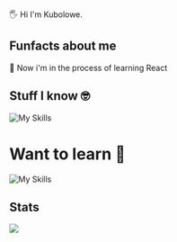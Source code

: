 🖐️ Hi I'm Kubolowe.

## Funfacts about me

📢 Now i'm in the process of learning React

## Stuff I know 🤓

![My Skills](https://skillicons.dev/icons?i=js,html,css,bootstrap,mysql,php)

<h1>Want to learn 🧠</h1>

![My Skills](https://skillicons.dev/icons?i=react,typescript,cpp,cs,nodejs,kotlin)
## Stats
<img src="https://github-readme-stats.vercel.app/api/top-langs/?username=Kubolowe&theme=dark" />



[](https://stackoverflow-readme-profile.johannchopin.fr/profile-small/18716142)
